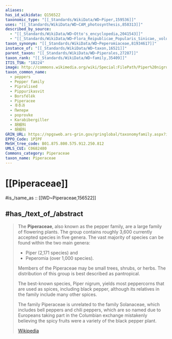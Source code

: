 ```yaml
---
aliases:
has_id_wikidata: Q156522
taxonomic_type: "[[_Standards/WikiData/WD~Piper,159536]]"
uses: "[[_Standards/WikiData/WD~CAM_photosynthesis,858313]]"
described_by_source:
  - "[[_Standards/WikiData/WD~Otto's_encyclopedia,2041543]]"
  - "[[_Standards/WikiData/WD~Flora_Reipublicae_Popularis_Sinicae,_volume_20(1),112869395]]"
taxon_synonym: "[[_Standards/WikiData/WD~Peperomiaceae,81934617]]"
instance_of: "[[_Standards/WikiData/WD~taxon,16521]]"
parent_taxon: "[[_Standards/WikiData/WD~Piperales,27287]]"
taxon_rank: "[[_Standards/WikiData/WD~family,35409]]"
ITIS_TSN: "18224"
image: http://commons.wikimedia.org/wiki/Special:FilePath/Piper%20nigrum%20-%20K%C3%B6hler%E2%80%93s%20Medizinal-Pflanzen-107.jpg
taxon_common_name:
  - peppers
  - Pepper family
  - Pipralised
  - Pippurikasvit
  - Borsfélék
  - Piperacee
  - 후추과
  - Пипери
  - poprovke
  - Karabibergiller
  - 胡椒科
  - 胡椒科
GRIN_URL: https://npgsweb.ars-grin.gov/gringlobal/taxonomyfamily.aspx?id=881
EPPO_Code: 1PIPF
MeSH_tree_code: B01.875.800.575.912.250.812
UMLS_CUI: C0682480
Commons_category: Piperaceae
taxon_name: Piperaceae
---
```


# [[Piperaceae]] 

#is_/same_as :: [[WD~Piperaceae,156522]]  

## #has_/text_of_/abstract 

> The **Piperaceae**, also known as the pepper family, are a large family of flowering plants. 
> The group contains roughly 3,600 currently accepted species in five genera. 
> The vast majority of species can be found within the two main genera: 
> - Piper (2,171 species) and 
> - Peperomia (over 1,000 species).
>
> Members of the Piperaceae may be small trees, shrubs, or herbs. 
> The distribution of this group is best described as pantropical.
>
> The best-known species, Piper nigrum, yields most peppercorns that are used as spices, 
> including black pepper, although its relatives in the family include many other spices. 
> 
> The family Piperaceae is unrelated to the family Solanaceae, 
> which includes bell peppers and chili peppers, 
> which are so named due to Europeans taking part in the Columbian exchange 
> mistakenly believing the spicy fruits were a variety of the black pepper plant.
>
> [Wikipedia](https://en.wikipedia.org/wiki/Piperaceae) 

